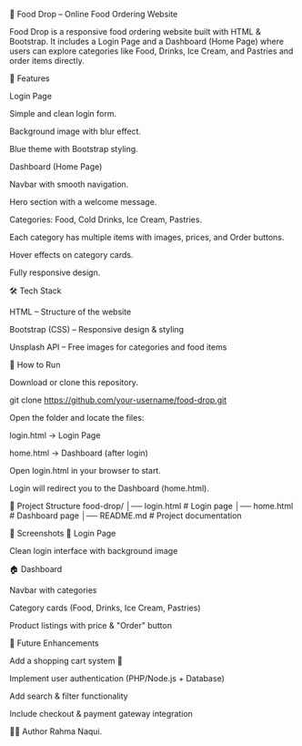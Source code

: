 🍴 Food Drop – Online Food Ordering Website

Food Drop is a responsive food ordering website built with HTML & Bootstrap.
It includes a Login Page and a Dashboard (Home Page) where users can explore categories like Food, Drinks, Ice Cream, and Pastries and order items directly.

📌 Features

Login Page

   Simple and clean login form.

   Background image with blur effect.

   Blue theme with Bootstrap styling.

   Dashboard (Home Page)

   Navbar with smooth navigation.

   Hero section with a welcome message.

   Categories: Food, Cold Drinks, Ice Cream, Pastries.

   Each category has multiple items with images, prices, and Order buttons.

   Hover effects on category cards.

   Fully responsive design.

🛠️ Tech Stack

   HTML – Structure of the website

   Bootstrap (CSS) – Responsive design & styling

   Unsplash API – Free images for categories and food items

🚀 How to Run

   Download or clone this repository.

   git clone https://github.com/your-username/food-drop.git


   Open the folder and locate the files:

   login.html → Login Page

   home.html → Dashboard (after login)

   Open login.html in your browser to start.

   Login will redirect you to the Dashboard (home.html).

📂 Project Structure
food-drop/
│── login.html        # Login page
│── home.html         # Dashboard page
│── README.md         # Project documentation

📸 Screenshots
🔑 Login Page

   Clean login interface with background image

🏠 Dashboard

   Navbar with categories

   Category cards (Food, Drinks, Ice Cream, Pastries)

   Product listings with price & "Order" button

📌 Future Enhancements

   Add a shopping cart system 🛒

   Implement user authentication (PHP/Node.js + Database)

   Add search & filter functionality

   Include checkout & payment gateway integration

👨‍💻 Author
   Rahma Naqui.

